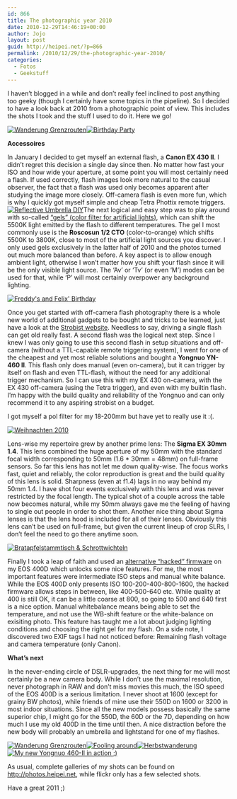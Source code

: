 ```yaml
---
id: 866
title: The photographic year 2010
date: 2010-12-29T14:46:19+00:00
author: Jojo
layout: post
guid: http://heipei.net/?p=866
permalink: /2010/12/29/the-photographic-year-2010/
categories:
  - Fotos
  - Geekstuff
---
```

I haven&#8217;t blogged in a while and don&#8217;t really feel inclined to post anything too geeky (though I certainly have some topics in the pipeline). So I decided to have a look back at 2010 from a photographic point of view. This includes the shots I took and the stuff I used to do it. Here we go!

<div class="img aligncenter">
  <a href="https://secure.flickr.com/photos/heipei/5274900086/" title="Wanderung Grenzrouten by heipei, on Flickr"><img data-echo="https://farm6.static.flickr.com/5004/5274900086_5d8331c67c_n.jpg"  alt="Wanderung Grenzrouten" /></a><a href="https://secure.flickr.com/photos/heipei/5240956388/" title="Birthday Party by heipei, on Flickr"><img data-echo="https://farm6.static.flickr.com/5121/5240956388_03d53c3cf8_n.jpg"  alt="Birthday Party" /></a>
</div>

**Accessoires**
  
In January I decided to get myself an external flash, a **Canon EX 430 II**. I didn&#8217;t regret this decision a single day since then. No matter how fast your ISO and how wide your aperture, at some point you will most certainly need a flash. If used correctly, flash images look more natural to the casual observer, the fact that a flash was used only becomes apparent after studying the image more closely. Off-camera flash is even more fun, which is why I quickly got myself simple and cheap Tetra Phottix remote triggers.[<img data-echo="https://farm5.static.flickr.com/4002/4282942490_698ba70e95.jpg"  alt="Reflective Umbrella DIY" class="aligncenter" />](https://secure.flickr.com/photos/heipei/4282942490/ "Reflective Umbrella DIY by heipei, on Flickr")The next logical and easy step was to play around with so-called [&#8220;gels&#8221; (color filter for artificial lights)](http://www.ffl-rieger.de/shop/roscoleefolien/folienset/strobist-foliensammlung-rosco.php), which can shift the 5500K light emitted by the flash to different temperatures. The gel I most commonly use is the **Roscosun 1/2 CTO** (color-to-orange) which shifts 5500K to 3800K, close to most of the artificial light sources you discover. I only used gels exclusively in the latter half of 2010 and the photos turned out much more balanced than before. A key aspect is to allow enough ambient light, otherwise I won&#8217;t matter how you shift your flash since it will be the only visible light source. The &#8216;Av&#8217; or &#8216;Tv&#8217; (or even &#8216;M&#8217;) modes can be used for that, while &#8216;P&#8217; will most certainly overpower any background lighting.

<div class="img aligncenter">
<a href="https://secure.flickr.com/photos/heipei/5249016612/">
<img data-echo="https://farm6.static.flickr.com/5161/5249016612_a17e103f55_b.jpg"  alt="Freddy's and Felix' Birthday" />
</a>
</div>

Once you get started with off-camera flash photography there is a whole new world of additional gadgets to be bought and tricks to be learned, just have a look at the [Strobist website](http://strobist.com). Needless to say, driving a single flash can get old really fast. A second flash was the logical next step. Since I knew I was only going to use this second flash in setup situations and off-camera (without a TTL-capable remote triggering system), I went for one of the cheapest and yet most reliable solutions and bought a **Yongnuo YN-460 II**. This flash only does manual (even on-camera), but it can trigger by itself on flash and even TTL-flash, without the need for any additional trigger mechanism. So I can use this with my EX 430 on-camera, with the EX 430 off-camera (using the Tetra trigger), and even with my builtin flash. I&#8217;m happy with the build quality and reliability of the Yongnuo and can only recommend it to any aspiring strobist on a budget.
  
I got myself a pol filter for my 18-200mm but have yet to really use it :(.

<div class="img aligncenter">
<a href="https://secure.flickr.com/photos/heipei/5296583789/">
<img data-echo="https://farm6.static.flickr.com/5121/5296583789_a728508ef6_b.jpg"  alt="Weihnachten 2010" />
</a>
</div>

Lens-wise my repertoire grew by another prime lens: The **Sigma EX 30mm 1.4**. This lens combined the huge aperture of my 50mm with the standard focal width corresponding to 50mm (1.6 * 30mm = 48mm) on full-frame sensors. So far this lens has not let me down quality-wise. The focus works fast, quiet and reliably, the color reproduction is great and the build quality of this lens is solid. Sharpness (even at f1.4) lags in no way behind my 50mm 1.4. I have shot four events exclusively with this lens and was never restricted by the focal length. The typical shot of a couple across the table now becomes natural, while my 50mm always gave me the feeling of having to single out people in order to shot them. Another nice thing about Sigma lenses is that the lens hood is included for all of their lenses. Obviously this lens can&#8217;t be used on full-frame, but given the current lineup of crop SLRs, I don&#8217;t feel the need to go there anytime soon.

<div class="img aligncenter">
<a href="https://secure.flickr.com/photos/heipei/5296560161/">
<img data-echo="https://farm6.static.flickr.com/5082/5296560161_73b3301ae9_b.jpg"  alt="Bratapfelstammtisch & Schrottwichteln" class="aligncenter" />
</a>
</div> 

Finally I took a leap of faith and used an [alternative &#8220;hacked&#8221; firmware](http://chdk.wikia.com/wiki/400D) on my EOS 400D which unlocks some nice features. For me, the most important features were intermediate ISO steps and manual white balance. While the EOS 400D only presents ISO 100-200-400-800-1600, the hacked firmware allows steps in between, like 400-500-640 etc. While quality at 400 is still OK, it can be a little coarse at 800, so going to 500 and 640 first is a nice option. Manual whitebalance means being able to set the temperature, and not use the WB-shift feature or the white-balance on exisiting photo. This feature has taught me a lot about judging lighting conditions and choosing the right gel for my flash. On a side note, I discovered two EXIF tags I had not noticed before: Remaining flash voltage and camera temperature (only Canon). 

**What&#8217;s next**
  
In the never-ending circle of DSLR-upgrades, the next thing for me will most certainly be a new camera body. While I don&#8217;t use the maximal resolution, never photograph in RAW and don&#8217;t miss movies this much, the ISO speed of the EOS 400D is a serious limitation. I never shoot at 1600 (except for grainy BW photos), while friends of mine use their 550D on 1600 or 3200 in most indoor situations. Since all the new models possess basically the same superior chip, I might go for the 550D, the 60D or the 7D, depending on how much I use my old 400D in the time until then. A nice distraction before the new body will probably an umbrella and lightstand for one of my flashes.

<div class="img aligncenter">
  <a href="https://secure.flickr.com/photos/heipei/5274290199/" title="Wanderung Grenzrouten by heipei, on Flickr"><img data-echo="https://farm6.static.flickr.com/5128/5274290199_c615cc442f_n.jpg"  alt="Wanderung Grenzrouten" /></a><a href="https://secure.flickr.com/photos/heipei/5251503769/" title="Fooling around by heipei, on Flickr"><img data-echo="https://farm6.static.flickr.com/5203/5251503769_898d8d5a5b_n.jpg"  alt="Fooling around" /></a><a href="https://secure.flickr.com/photos/heipei/5092617249/" title="Herbstwanderung by heipei, on Flickr"><img data-echo="https://farm5.static.flickr.com/4127/5092617249_d9ff19eed0_n.jpg"  alt="Herbstwanderung" /></a><a href="https://secure.flickr.com/photos/heipei/4912524533/" title="My new Yongnuo 460-II in action ;) by heipei, on Flickr"><img data-echo="https://farm5.static.flickr.com/4139/4912524533_80da17b495_n.jpg"  alt="My new Yongnuo 460-II in action ;)" /></a>
</div>

As usual, complete galleries of my shots can be found on <http://photos.heipei.net>, while flickr only has a few selected shots.

Have a great 2011 ;)
